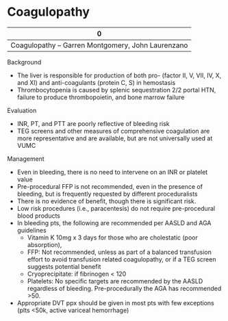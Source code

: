 # Coagulopathy
 
| 0                                                 |
|---------------------------------------------------|
| Coagulopathy – Garren Montgomery, John Laurenzano |

Background

-   The liver is responsible for production of both pro- (factor II, V,
    VII, IV, X, and XI) and anti-coagulants (protein C, S) in hemostasis
-   Thrombocytopenia is caused by splenic sequestration 2/2 portal HTN,
    failure to produce thrombopoietin, and bone marrow failure

Evaluation

-   INR, PT, and PTT are poorly reflective of bleeding risk
-   TEG screens and other measures of comprehensive coagulation are more
    representative and are available, but are not universally used at
    VUMC

Management

-   Even in bleeding, there is no need to intervene on an INR or
    platelet value
-   Pre-procedural FFP is not recommended, even in the presence of
    bleeding, but is frequently requested by different proceduralists
-   There is no evidence of benefit, though there is significant risk.
-   Low risk procedures (i.e., paracentesis) do not require
    pre-procedural blood products
-   In bleeding pts, the following are recommended per AASLD and AGA
    guidelines
    -   Vitamin K 10mg x 3 days for those who are cholestatic (poor
        absorption),
    -   FFP: Not recommended, unless as part of a balanced transfusion
        effort to avoid transfusion related coagulopathy, or if a TEG
        screen suggests potential benefit
    -   Cryoprecipitate: if fibrinogen \< 120
    -   Platelets: No specific targets are recommended by the AASLD
        regardless of bleeding. Pre-procedurally the AGA has
        recommended >50.
-   Appropriate DVT ppx should be given in most pts with few exceptions
    (plts \<50k, active variceal hemorrhage)
